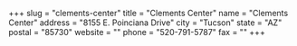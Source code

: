 +++
slug = "clements-center"
title = "Clements Center"
name = "Clements Center"
address = "8155 E. Poinciana Drive"
city = "Tucson"
state = "AZ"
postal = "85730"
website = ""
phone = "520-791-5787"
fax = ""
+++
